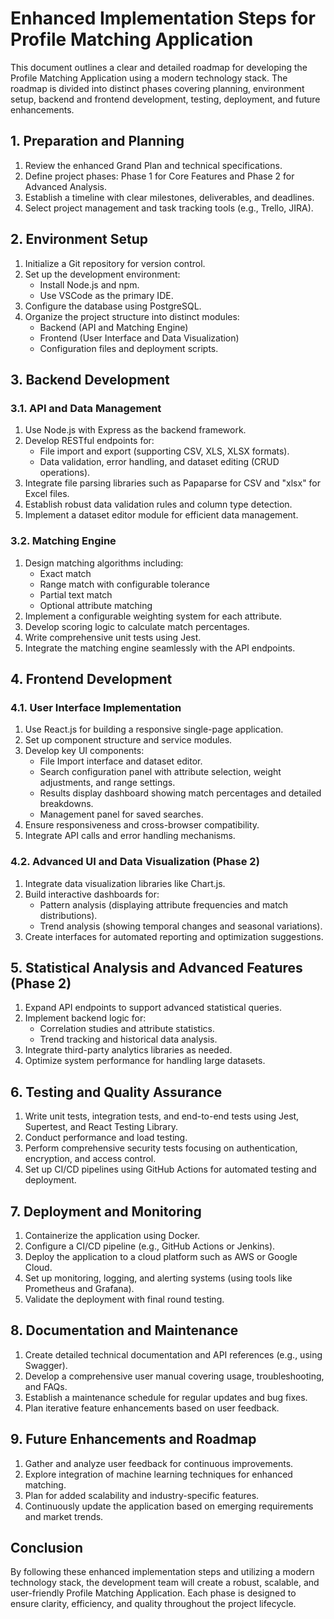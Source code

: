 # Enhanced Implementation Steps for Profile Matching Application

This document outlines a clear and detailed roadmap for developing the Profile Matching Application using a modern technology stack. The roadmap is divided into distinct phases covering planning, environment setup, backend and frontend development, testing, deployment, and future enhancements.

## 1. Preparation and Planning
1. Review the enhanced Grand Plan and technical specifications.
2. Define project phases: Phase 1 for Core Features and Phase 2 for Advanced Analysis.
3. Establish a timeline with clear milestones, deliverables, and deadlines.
4. Select project management and task tracking tools (e.g., Trello, JIRA).

## 2. Environment Setup
1. Initialize a Git repository for version control.
2. Set up the development environment:
   - Install Node.js and npm.
   - Use VSCode as the primary IDE.
3. Configure the database using PostgreSQL.
4. Organize the project structure into distinct modules:
   - Backend (API and Matching Engine)
   - Frontend (User Interface and Data Visualization)
   - Configuration files and deployment scripts.

## 3. Backend Development
### 3.1. API and Data Management
1. Use Node.js with Express as the backend framework.
2. Develop RESTful endpoints for:
   - File import and export (supporting CSV, XLS, XLSX formats).
   - Data validation, error handling, and dataset editing (CRUD operations).
3. Integrate file parsing libraries such as Papaparse for CSV and "xlsx" for Excel files.
4. Establish robust data validation rules and column type detection.
5. Implement a dataset editor module for efficient data management.

### 3.2. Matching Engine
1. Design matching algorithms including:
   - Exact match
   - Range match with configurable tolerance
   - Partial text match
   - Optional attribute matching
2. Implement a configurable weighting system for each attribute.
3. Develop scoring logic to calculate match percentages.
4. Write comprehensive unit tests using Jest.
5. Integrate the matching engine seamlessly with the API endpoints.

## 4. Frontend Development
### 4.1. User Interface Implementation
1. Use React.js for building a responsive single-page application.
2. Set up component structure and service modules.
3. Develop key UI components:
   - File Import interface and dataset editor.
   - Search configuration panel with attribute selection, weight adjustments, and range settings.
   - Results display dashboard showing match percentages and detailed breakdowns.
   - Management panel for saved searches.
4. Ensure responsiveness and cross-browser compatibility.
5. Integrate API calls and error handling mechanisms.

### 4.2. Advanced UI and Data Visualization (Phase 2)
1. Integrate data visualization libraries like Chart.js.
2. Build interactive dashboards for:
   - Pattern analysis (displaying attribute frequencies and match distributions).
   - Trend analysis (showing temporal changes and seasonal variations).
3. Create interfaces for automated reporting and optimization suggestions.

## 5. Statistical Analysis and Advanced Features (Phase 2)
1. Expand API endpoints to support advanced statistical queries.
2. Implement backend logic for:
   - Correlation studies and attribute statistics.
   - Trend tracking and historical data analysis.
3. Integrate third-party analytics libraries as needed.
4. Optimize system performance for handling large datasets.

## 6. Testing and Quality Assurance
1. Write unit tests, integration tests, and end-to-end tests using Jest, Supertest, and React Testing Library.
2. Conduct performance and load testing.
3. Perform comprehensive security tests focusing on authentication, encryption, and access control.
4. Set up CI/CD pipelines using GitHub Actions for automated testing and deployment.

## 7. Deployment and Monitoring
1. Containerize the application using Docker.
2. Configure a CI/CD pipeline (e.g., GitHub Actions or Jenkins).
3. Deploy the application to a cloud platform such as AWS or Google Cloud.
4. Set up monitoring, logging, and alerting systems (using tools like Prometheus and Grafana).
5. Validate the deployment with final round testing.

## 8. Documentation and Maintenance
1. Create detailed technical documentation and API references (e.g., using Swagger).
2. Develop a comprehensive user manual covering usage, troubleshooting, and FAQs.
3. Establish a maintenance schedule for regular updates and bug fixes.
4. Plan iterative feature enhancements based on user feedback.

## 9. Future Enhancements and Roadmap
1. Gather and analyze user feedback for continuous improvements.
2. Explore integration of machine learning techniques for enhanced matching.
3. Plan for added scalability and industry-specific features.
4. Continuously update the application based on emerging requirements and market trends.

## Conclusion
By following these enhanced implementation steps and utilizing a modern technology stack, the development team will create a robust, scalable, and user-friendly Profile Matching Application. Each phase is designed to ensure clarity, efficiency, and quality throughout the project lifecycle.